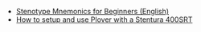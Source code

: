 - [Stenotype Mnemonics for Beginners (English)](https://github.com/openstenoproject/plover/wiki/Stenotype-Mnemonics-for-Beginners-(English))
- [How to setup and use Plover with a Stentura 400SRT](https://github.com/openstenoproject/plover/wiki/How-to-setup-and-use-Plover-with-a-Stentura-400SRT)